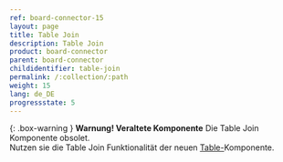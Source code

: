 ```yaml
---
ref: board-connector-15
layout: page
title: Table Join
description: Table Join
product: board-connector
parent: board-connector
childidentifier: table-join
permalink: /:collection/:path
weight: 15
lang: de_DE
progressstate: 5
---
```


{: .box-warning }
**Warnung! Veraltete Komponente** 
Die Table Join Komponente obsolet.<br>
Nutzen sie die Table Join Funktionalität der neuen [Table-](./table/table-joins)Komponente.
